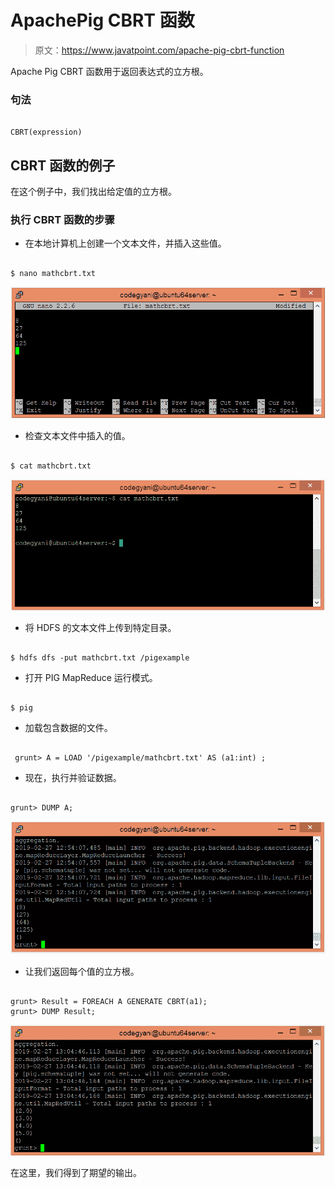 # ApachePig CBRT 函数

> 原文：<https://www.javatpoint.com/apache-pig-cbrt-function>

Apache Pig CBRT 函数用于返回表达式的立方根。

### 句法

```

CBRT(expression)

```

## CBRT 函数的例子

在这个例子中，我们找出给定值的立方根。

### 执行 CBRT 函数的步骤

*   在本地计算机上创建一个文本文件，并插入这些值。

```

$ nano mathcbrt.txt

```

![Apache Pig CBRT Function](img/e759f2d8ff993c45b57c83859c87b7f7.png)

*   检查文本文件中插入的值。

```

$ cat mathcbrt.txt

```

![Apache Pig CBRT Function](img/6ececabf95f43845c640377133ff9e5e.png)

*   将 HDFS 的文本文件上传到特定目录。

```

$ hdfs dfs -put mathcbrt.txt /pigexample

```

*   打开 PIG MapReduce 运行模式。

```

$ pig

```

*   加载包含数据的文件。

```

 grunt> A = LOAD '/pigexample/mathcbrt.txt' AS (a1:int) ;

```

*   现在，执行并验证数据。

```

grunt> DUMP A;

```

![Apache Pig CBRT Function](img/e2feb105f36e03ee62a9ddb4f2c48185.png)

*   让我们返回每个值的立方根。

```

grunt> Result = FOREACH A GENERATE CBRT(a1);
grunt> DUMP Result;

```

![Apache Pig CBRT Function](img/57b35b7c0557833cc5187aaafffcbf42.png)

在这里，我们得到了期望的输出。